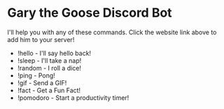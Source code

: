 ﻿# Gary the Goose Discord Bot
 
I'll help you with any of these commands. Click the website link above to add him to your server!
 
- !hello - I'll say hello back! 
- !sleep - I'll take a nap! 
- !random - I roll a dice! 
- !ping - Pong! 
- !gif - Send a GIF! 
- !fact - Get a Fun Fact! 
- !pomodoro - Start a productivity timer!

